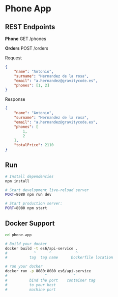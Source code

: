 Phone App
==================================

REST Endpoints
---------------

**Phone**
GET /phones


**Orders**
POST /orders

Request
```json
{
	"name": "Antonio",
	"surname": "Hernandez de la rosa",
	"email": "a.hernandez@gravitycode.es",
	"phones": [1, 2]
}
```
Response

```json
{
    "name": "Antonio",
    "surname": "Hernandez de la rosa",
    "email": "a.hernandez@gravitycode.es",
    "phones": [
        1,
        2
    ],
    "totalPrice": 2110
}
```


Run
---------------

```sh
# Install dependencies
npm install

# Start development live-reload server
PORT=8080 npm run dev

# Start production server:
PORT=8080 npm start
```

Docker Support
------
```sh
cd phone-app

# Build your docker
docker build -t es6/api-service .
#            ^      ^           ^
#          tag  tag name      Dockerfile location

# run your docker
docker run -p 8080:8080 es6/api-service
#                 ^            ^
#          bind the port    container tag
#          to your host
#          machine port   

```
